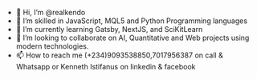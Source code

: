 - 👋 Hi, I’m @realkendo
- 👀 I’m skilled in JavaScript, MQL5 and Python Programming languages 
- 🌱 I’m currently learning Gatsby, NextJS,  and SciKitLearn 
- 💞️ I’m looking to collaborate on AI, Quantitative and Web projects using modern technologies.
- 📫 How to reach me (+234)9093538850,7017956387 on call & Whatsapp or Kenneth Istifanus on linkedin & facebook

<!---
realkendo/realkendo is a ✨ special ✨ repository because its `README.md` (this file) appears on your GitHub profile.
You can click the Preview link to take a look at your changes.
--->
